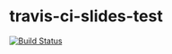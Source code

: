 # travis-ci-slides-test  

[![Build Status](https://travis-ci.org/joetechem/travis-ci-slides-test.svg?branch=master)](https://travis-ci.org/joetechem/travis-ci-slides-test)  

